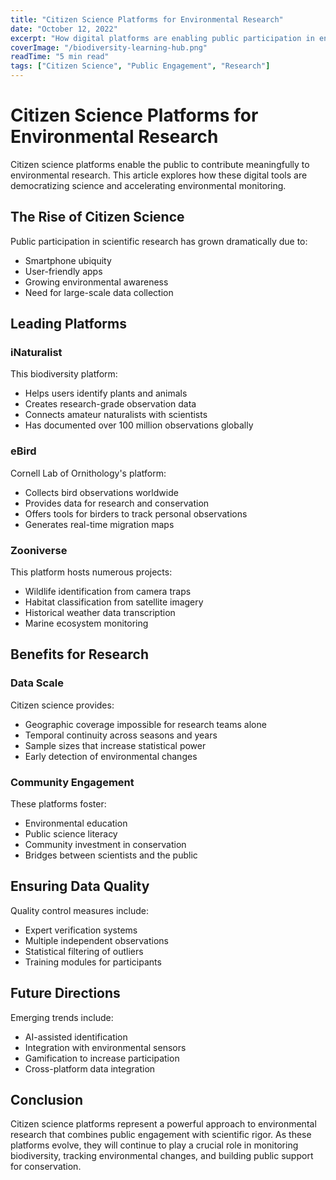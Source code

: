 ```yaml
---
title: "Citizen Science Platforms for Environmental Research"
date: "October 12, 2022"
excerpt: "How digital platforms are enabling public participation in environmental research and monitoring"
coverImage: "/biodiversity-learning-hub.png"
readTime: "5 min read"
tags: ["Citizen Science", "Public Engagement", "Research"]
---
```


# Citizen Science Platforms for Environmental Research

Citizen science platforms enable the public to contribute meaningfully to environmental research. This article explores how these digital tools are democratizing science and accelerating environmental monitoring.

## The Rise of Citizen Science

Public participation in scientific research has grown dramatically due to:
- Smartphone ubiquity
- User-friendly apps
- Growing environmental awareness
- Need for large-scale data collection

## Leading Platforms

### iNaturalist

This biodiversity platform:
- Helps users identify plants and animals
- Creates research-grade observation data
- Connects amateur naturalists with scientists
- Has documented over 100 million observations globally

### eBird

Cornell Lab of Ornithology's platform:
- Collects bird observations worldwide
- Provides data for research and conservation
- Offers tools for birders to track personal observations
- Generates real-time migration maps

### Zooniverse

This platform hosts numerous projects:
- Wildlife identification from camera traps
- Habitat classification from satellite imagery
- Historical weather data transcription
- Marine ecosystem monitoring

## Benefits for Research

### Data Scale

Citizen science provides:
- Geographic coverage impossible for research teams alone
- Temporal continuity across seasons and years
- Sample sizes that increase statistical power
- Early detection of environmental changes

### Community Engagement

These platforms foster:
- Environmental education
- Public science literacy
- Community investment in conservation
- Bridges between scientists and the public

## Ensuring Data Quality

Quality control measures include:
- Expert verification systems
- Multiple independent observations
- Statistical filtering of outliers
- Training modules for participants

## Future Directions

Emerging trends include:
- AI-assisted identification
- Integration with environmental sensors
- Gamification to increase participation
- Cross-platform data integration

## Conclusion

Citizen science platforms represent a powerful approach to environmental research that combines public engagement with scientific rigor. As these platforms evolve, they will continue to play a crucial role in monitoring biodiversity, tracking environmental changes, and building public support for conservation.
